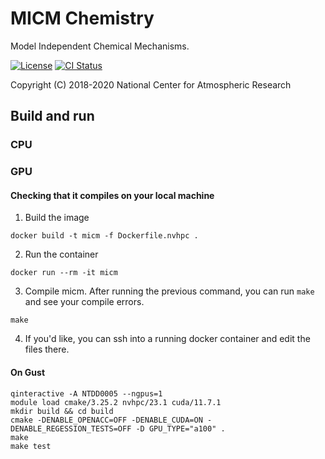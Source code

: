 MICM Chemistry
==============

Model Independent Chemical Mechanisms.

[![License](https://img.shields.io/github/license/NCAR/micm.svg)](https://github.com/NCAR/micm/blob/master/LICENSE)
[![CI Status](https://github.com/NCAR/micm/actions/workflows/test.yml/badge.svg)](https://github.com/NCAR/micm/actions/workflows/test.yml)

Copyright (C) 2018-2020 National Center for Atmospheric Research


## Build and run

### CPU

### GPU

#### Checking that it compiles on your local machine

1. Build the image
```
docker build -t micm -f Dockerfile.nvhpc .
```
2. Run the container
```
docker run --rm -it micm
```
3. Compile micm. After running the previous command, you can run `make` and see your compile errors.
```
make
```
4. If you'd like, you can ssh into a running docker container and edit the files there.

#### On Gust
```
qinteractive -A NTDD0005 --ngpus=1
module load cmake/3.25.2 nvhpc/23.1 cuda/11.7.1
mkdir build && cd build
cmake -DENABLE_OPENACC=OFF -DENABLE_CUDA=ON -DENABLE_REGESSION_TESTS=OFF -D GPU_TYPE="a100" .
make
make test
```